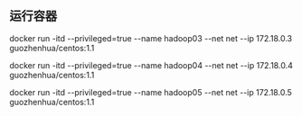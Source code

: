 ## 运行容器

docker run -itd --privileged=true --name  hadoop03  --net net --ip  172.18.0.3 guozhenhua/centos:1.1

docker run -itd --privileged=true --name  hadoop04  --net net --ip  172.18.0.4 guozhenhua/centos:1.1

docker run -itd --privileged=true --name  hadoop05  --net net --ip  172.18.0.5 guozhenhua/centos:1.1




